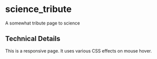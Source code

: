 # science_tribute
A somewhat tribute page to science

## Technical Details
This is a responsive page. It uses various CSS effects on mouse hover.
